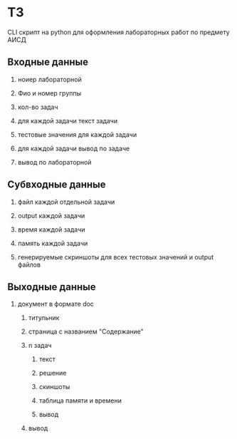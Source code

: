 # ТЗ

CLI скрипт на python для оформления лабораторных работ по предмету АИСД

## Входные данные

1. ноиер лабораторной

2. Фио и номер группы 

3. кол-во задач

4. для каждой задачи текст задачи 

5. тестовые значения для каждой задачи

6. для каждой задачи вывод по задаче

7. вывод по лабораторной

## Субвходные данные

1. файл каждой отдельной задачи

2. output каждой задачи

3. время каждой задачи

4. память каждой задачи

5. генерируемые скриншоты для всех тестовых значений и output файлов

## Выходные данные

1. документ в формате doc
   
   1. титульник
   
   2. страница с названием "Содержание"
   
   3. n задач 
      
      1. текст 
      
      2. решение
      
      3. скиншоты
      
      4. таблица памяти и времени
      
      5. вывод
   
   4. вывод
